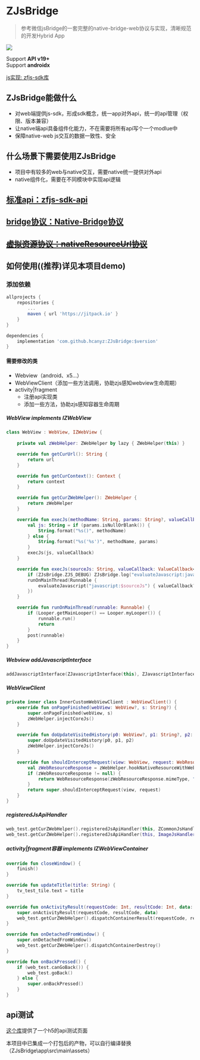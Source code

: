 ZJsBridge
===
> 参考微信jsBridge的一套完整的native-bridge-web协议与实现，清晰规范的开发Hybrid App

[![](https://jitpack.io/v/hcanyz/ZJsBridge.svg)](https://jitpack.io/#hcanyz/ZJsBridge)

Support **API v19+**  
Support **androidx**

[js实现: zfjs-sdk库](https://github.com/hcanyz/ZJsBridge-ZJs)

## ZJsBridge能做什么
- 对web端提供js-sdk，形成sdk概念，统一app对外api，统一的api管理（权限、版本兼容）
- 让native端api具备组件化能力，不在需要将所有api写个一个modlue中
- 保障native-web js交互的数据一致性、安全

## 什么场景下需要使用ZJsBridge
- 项目中有较多的web与native交互，需要native统一提供对外api
- native组件化，需要在不同模块中实现api逻辑

## [标准api：zfjs-sdk-api](./readme-jssdk-api.md#zfjs-sdk说明文档)

## [bridge协议：Native-Bridge协议](./readme-protocol.md#协议)

## ~~[虚拟资源协议：nativeResourceUrl协议](./readme-nativeResourceUrl.md#协议)~~

## 如何使用((推荐)详见本项目demo)

### 添加依赖
```groovy
allprojects {
    repositories {
        ...
        maven { url 'https://jitpack.io' }
    }
}

dependencies {
    implementation 'com.github.hcanyz:ZJsBridge:$version'
}
```

#### 需要修改的类
- Webview（android、x5...）
- WebViewClient（添加一些方法调用，协助zjs感知webview生命周期）
- activity|fragment
    - 注册api实现类
    - 添加一些方法，协助zjs感知容器生命周期

##### WebView implements IZWebView
```kotlin
class WebView : WebView, IZWebView {
    
    private val zWebHelper: ZWebHelper by lazy { ZWebHelper(this) }

    override fun getCurUrl(): String {
        return url
    }

    override fun getCurContext(): Context {
        return context
    }

    override fun getCurZWebHelper(): ZWebHelper {
        return zWebHelper
    }

    override fun execJs(methodName: String, params: String?, valueCallback: ValueCallback<String>?) {
        val js: String = if (params.isNullOrBlank()) {
            String.format("%s()", methodName)
        } else {
            String.format("%s('%s')", methodName, params)
        }
        execJs(js, valueCallback)
    }

    override fun execJs(sourceJs: String, valueCallback: ValueCallback<String>?) {
        if (ZJsBridge.ZJS_DEBUG) ZJsBridge.log("evaluateJavascript:javascript:$sourceJs")
        runOnMainThread(Runnable {
            evaluateJavascript("javascript:$sourceJs") { valueCallback?.onReceiveValue(it) }
        })
    }

    override fun runOnMainThread(runnable: Runnable) {
        if (Looper.getMainLooper() == Looper.myLooper()) {
            runnable.run()
            return
        }
        post(runnable)
    }
}
```

##### Webview addJavascriptInterface
```kotlin
addJavascriptInterface(ZJavascriptInterface(this), ZJavascriptInterface.INTERFACE_NAME)
```

##### WebViewClient
```kotlin
private inner class InnerCustomWebViewClient : WebViewClient() {
    override fun onPageFinished(webView: WebView?, s: String?) {
        super.onPageFinished(webView, s)
        zWebHelper.injectCoreJs()
    }

    override fun doUpdateVisitedHistory(p0: WebView?, p1: String?, p2: Boolean) {
        super.doUpdateVisitedHistory(p0, p1, p2)
        zWebHelper.injectCoreJs()
    }

    override fun shouldInterceptRequest(view: WebView, request: WebResourceRequest): WebResourceResponse? {
        val zWebResourceResponse = zWebHelper.hookNativeResourceWithWebViewRequest(request.url)
        if (zWebResourceResponse != null) {
            return WebResourceResponse(zWebResourceResponse.mimeType, "", zWebResourceResponse.data)
        }
        return super.shouldInterceptRequest(view, request)
    }
}
```

##### registeredJsApiHandler
```kotlin
web_test.getCurZWebHelper().registeredJsApiHandler(this, ZCommonJsHandler::class.java)
web_test.getCurZWebHelper().registeredJsApiHandler(this, ImageJsHandler::class.java)
```

##### activity|fragment容器 implements IZWebViewContainer
```kotlin
override fun closeWindow() {
    finish()
}

override fun updateTitle(title: String) {
    tv_test_tile.text = title
}

override fun onActivityResult(requestCode: Int, resultCode: Int, data: Intent?) {
    super.onActivityResult(requestCode, resultCode, data)
    web_test.getCurZWebHelper().dispatchContainerResult(requestCode, resultCode, data)
}

override fun onDetachedFromWindow() {
    super.onDetachedFromWindow()
    web_test.getCurZWebHelper().dispatchContainerDestroy()
}

override fun onBackPressed() {
    if (web_test.canGoBack()) {
        web_test.goBack()
    } else {
        super.onBackPressed()
    }
}
```

## api测试

[这个库](https://github.com/hcanyz/ZJsBridge-ZJs/blob/master/test/zfjs-test/README.md)提供了一个h5的api测试页面

本项目中已集成一个打包后的产物，可以自行编译替换（ZJsBridge\app\src\main\assets）
